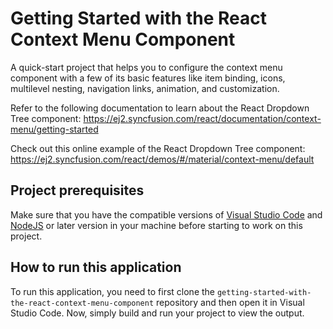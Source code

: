 # Getting Started with the React Context Menu Component

A quick-start project that helps you to configure the context menu component with a few of its basic features like item binding, icons, multilevel nesting, navigation links, animation, and customization.
 
Refer to the following documentation to learn about the React Dropdown Tree component: 
https://ej2.syncfusion.com/react/documentation/context-menu/getting-started

Check out this online example of the React Dropdown Tree component:
https://ej2.syncfusion.com/react/demos/#/material/context-menu/default

## Project prerequisites
Make sure that you have the compatible versions of [Visual Studio Code](https://code.visualstudio.com/download ) and [NodeJS](https://nodejs.org/en/download) or later version in your machine before starting to work on this project.

## How to run this application
To run this application, you need to first clone the `getting-started-with-the-react-context-menu-component` repository and then open it in Visual Studio Code. Now, simply build and run your project to view the output.